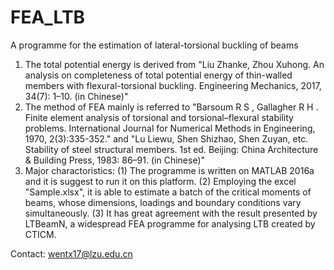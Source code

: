# FEA_LTB
A programme for the estimation of lateral-torsional buckling of beams
1. The total potential energy is derived from "Liu Zhanke, Zhou Xuhong. An analysis on completeness of total potential energy of thin-walled members with flexural-torsional buckling. Engineering Mechanics, 2017, 34(7): 1–10. (in Chinese)"
2. The method of FEA mainly is referred to "Barsoum R S , Gallagher R H . Finite element analysis of torsional and torsional–flexural stability problems. International Journal for Numerical Methods in Engineering, 1970, 2(3):335-352." 
and "Lu Liewu, Shen Shizhao, Shen Zuyan, etc. Stability of steel structural members. 1st ed. Beijing: China Architecture & Building Press, 1983: 86–91. (in Chinese)"
3. Major charactoristics: 
(1) The programme is written on MATLAB 2016a and it is suggest to run it on this platform.
(2) Employing the excel "Sample.xlsx", it is able to estimate a batch of the critical moments of beams, whose dimensions, loadings and boundary conditions vary simultaneously.
(3) It has great agreement with the result presented by LTBeamN, a widespread FEA programme for analysing LTB created by CTICM.  

Contact:
wentx17@lzu.edu.cn
